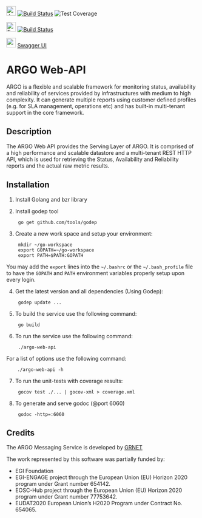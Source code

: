 <img src="https://jenkins.argo.grnet.gr/static/3c75a153/images/headshot.png" alt="Jenkins" width="25"/> [![Build Status](https://jenkins.argo.grnet.gr/job/argo-web-api_devel/badge/icon)](https://jenkins.argo.grnet.gr/job/argo-web-api_devel) ![Test Coverage](http://jenkins.argo.grnet.gr:9913/jenkins/c/http/jenkins.argo.grnet.gr/job/argo-web-api_devel)

<img src="https://s3.amazonaws.com/openshift-hub/production/quickstarts/26/travisci.png?1425058399" alt="Travis" width="25"/> [![Build Status](https://travis-ci.org/ARGOeu/argo-web-api.svg?branch=devel)](https://travis-ci.org/ARGOeu/argo-web-api)

<img src="http://cdn.slidesharecdn.com/profile-photo-Swagger-API-32x32.jpg?cb=1439244971" alt="swagger ui" width="25"/> [Swagger UI](https://api-doc.argo.grnet.gr/argo-web-api/)

# ARGO Web-API

ARGO is a flexible and scalable framework for monitoring status, availability and reliability of services provided by infrastructures with medium to high complexity. It can generate multiple reports using customer defined profiles (e.g. for SLA management, operations etc) and has built-in multi-tenant support in the core framework.

## Description 

The ARGO Web API provides the Serving Layer of ARGO. It is comprised of a high performance and scalable datastore and a multi-tenant REST HTTP API, which is used for retrieving the Status, Availability and Reliability reports and the actual raw metric results.


## Installation 

1. Install Golang and bzr library

2. Install godep tool

        go get github.com/tools/godep

3. Create a new work space and setup your environment:

        mkdir ~/go-workspace
        export GOPATH=~/go-workspace
        export PATH=$PATH:GOPATH

  You may add the `export` lines into the `~/.bashrc` or the `~/.bash_profile` file to have the `GOPATH` and `PATH` environment variables properly setup upon every login.

4. Get the latest version and all dependencies (Using Godep):

        godep update ...

5. To build the service use the following command:

        go build

6. To run the service use the following command:

        ./argo-web-api

  For a list of options use the following command:

        ./argo-web-api -h

7. To run the unit-tests with coverage results:

        gocov test ./... | gocov-xml > coverage.xml

8. To generate and serve godoc (@port 6060)

        godoc -http=:6060

## Credits

The ARGO Messaging Service is developed by [GRNET](http://www.grnet.gr)

The work represented by this software was partially funded by:
- EGI Foundation
- EGI-ENGAGE project through the European Union (EU) Horizon 2020 program under Grant number 654142.
- EOSC-Hub project through the European Union (EU) Horizon 2020 program under Grant number 77753642.
- EUDAT2020 European Union’s H2020 Program under Contract No. 654065.


